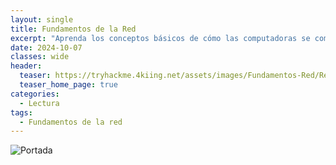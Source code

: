```yaml
---
layout: single
title: Fundamentos de la Red
excerpt: "Aprenda los conceptos básicos de cómo las computadoras se comunican entre sí y los tipos de debilidades de la red."
date: 2024-10-07
classes: wide
header:
  teaser: https://tryhackme.4kiing.net/assets/images/Fundamentos-Red/Red.png
  teaser_home_page: true
categories:
  - Lectura
tags:
  - Fundamentos de la red
---
```


![Portada](https://tryhackme.4kiing.net/assets/images/Fundamentos-Red/Portada.jpg)

